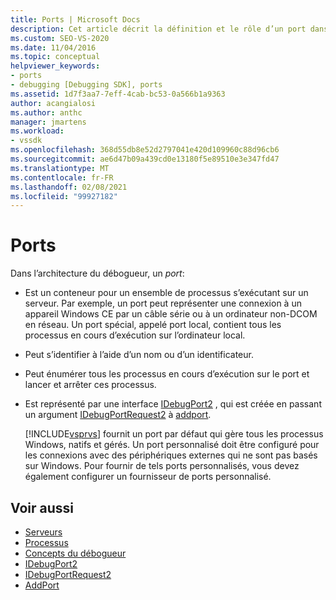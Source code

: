 ```yaml
---
title: Ports | Microsoft Docs
description: Cet article décrit la définition et le rôle d’un port dans l’architecture du débogueur dans Visual Studio.
ms.custom: SEO-VS-2020
ms.date: 11/04/2016
ms.topic: conceptual
helpviewer_keywords:
- ports
- debugging [Debugging SDK], ports
ms.assetid: 1d7f3aa7-7eff-4cab-bc53-0a566b1a9363
author: acangialosi
ms.author: anthc
manager: jmartens
ms.workload:
- vssdk
ms.openlocfilehash: 368d55db8e52d2797041e420d109960c88d96cb6
ms.sourcegitcommit: ae6d47b09a439cd0e13180f5e89510e3e347fd47
ms.translationtype: MT
ms.contentlocale: fr-FR
ms.lasthandoff: 02/08/2021
ms.locfileid: "99927182"
---
```

# <a name="ports"></a>Ports
Dans l’architecture du débogueur, un *port*:

- Est un conteneur pour un ensemble de processus s’exécutant sur un serveur. Par exemple, un port peut représenter une connexion à un appareil Windows CE par un câble série ou à un ordinateur non-DCOM en réseau. Un port spécial, appelé port local, contient tous les processus en cours d’exécution sur l’ordinateur local.

- Peut s’identifier à l’aide d’un nom ou d’un identificateur.

- Peut énumérer tous les processus en cours d’exécution sur le port et lancer et arrêter ces processus.

- Est représenté par une interface [IDebugPort2](../../extensibility/debugger/reference/idebugport2.md) , qui est créée en passant un argument [IDebugPortRequest2](../../extensibility/debugger/reference/idebugportrequest2.md) à [addport](../../extensibility/debugger/reference/idebugportsupplier2-addport.md).

  [!INCLUDE[vsprvs](../../code-quality/includes/vsprvs_md.md)] fournit un port par défaut qui gère tous les processus Windows, natifs et gérés. Un port personnalisé doit être configuré pour les connexions avec des périphériques externes qui ne sont pas basés sur Windows. Pour fournir de tels ports personnalisés, vous devez également configurer un fournisseur de ports personnalisé.

## <a name="see-also"></a>Voir aussi
- [Serveurs](../../extensibility/debugger/servers-visual-studio-sdk.md)
- [Processus](../../extensibility/debugger/processes.md)
- [Concepts du débogueur](../../extensibility/debugger/debugger-concepts.md)
- [IDebugPort2](../../extensibility/debugger/reference/idebugport2.md)
- [IDebugPortRequest2](../../extensibility/debugger/reference/idebugportrequest2.md)
- [AddPort](../../extensibility/debugger/reference/idebugportsupplier2-addport.md)

